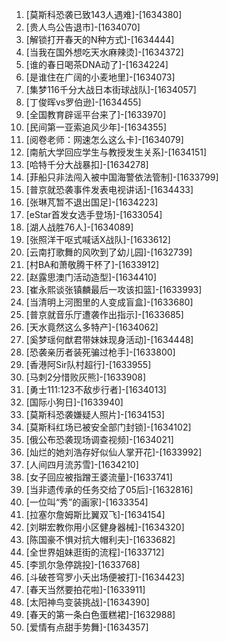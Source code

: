 
1. [莫斯科恐袭已致143人遇难]-[1634380]
1. [贵人鸟公告退市]-[1634070]
1. [解锁打开春天的N种方式]-[1634444]
1. [当我在国外想吃天水麻辣烫]-[1634372]
1. [谁的春日喝茶DNA动了]-[1634224]
1. [是谁住在广阔的小麦地里]-[1634073]
1. [集梦116千分大战日本街球战队]-[1634057]
1. [丁俊晖vs罗伯逊]-[1634455]
1. [全国教育辟谣平台来了]-[1633970]
1. [民间第一亚索追风少年]-[1634355]
1. [阅卷老师：网速怎么这么卡]-[1634079]
1. [南航大学回应学生与教授发生关系]-[1634151]
1. [哈特千分大战暴扣]-[1634278]
1. [菲船只非法闯入被中国海警依法管制]-[1633799]
1. [普京就恐袭事件发表电视讲话]-[1634433]
1. [张琳芃暂不退出国足]-[1634223]
1. [eStar首发女选手登场]-[1633054]
1. [湖人战胜76人]-[1634089]
1. [张照洋干呕式喊话X战队]-[1633612]
1. [云南打歌舞的风吹到了幼儿园]-[1632739]
1. [村BA和萧敬腾干杯了]-[1633912]
1. [赵露思澳门活动造型]-[1634410]
1. [崔永熙谈张镇麟最后一攻该扣篮]-[1633993]
1. [当清明上河图里的人变成盲盒]-[1633680]
1. [普京就音乐厅遭袭作出指示]-[1633685]
1. [天水竟然这么多特产]-[1634062]
1. [奚梦瑶何猷君带妹妹现身活动]-[1634448]
1. [恐袭亲历者装死骗过枪手]-[1633800]
1. [香港阿Sir队村超行]-[1633955]
1. [马刺2分惜败灰熊]-[1633908]
1. [勇士111:123不敌步行者]-[1634013]
1. [国际小狗日]-[1633940]
1. [莫斯科恐袭嫌疑人照片]-[1634153]
1. [莫斯科红场已被安全部门封锁]-[1634102]
1. [俄公布恐袭现场调查视频]-[1634021]
1. [灿烂的她刘浩存好似仙人掌开花]-[1633992]
1. [人间四月流苏雪]-[1634210]
1. [女子回应被指蹭王婆流量]-[1633741]
1. [当非遗传承的任务交给了05后]-[1632816]
1. [一位叫“秀”的画家]-[1633354]
1. [拉塞尔詹姆斯比翼双飞]-[1634154]
1. [刘畊宏教你用小区健身器械]-[1634320]
1. [陈国豪不惧对抗大帽利夫]-[1633682]
1. [全世界姐妹逛街的流程]-[1633712]
1. [李凯尔急停跳投]-[1633768]
1. [斗破苍穹罗小夭出场便被打]-[1634423]
1. [春天当然要拍花啦]-[1633911]
1. [太阳神鸟变装挑战]-[1634390]
1. [春天的第一条白色蛋糕裙]-[1632988]
1. [爱情有点甜手势舞]-[1634357]